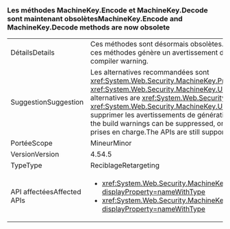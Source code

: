 ### <a name="machinekeyencode-and-machinekeydecode-methods-are-now-obsolete"></a><span data-ttu-id="be079-101">Les méthodes MachineKey.Encode et MachineKey.Decode sont maintenant obsolètes</span><span class="sxs-lookup"><span data-stu-id="be079-101">MachineKey.Encode and MachineKey.Decode methods are now obsolete</span></span>

|   |   |
|---|---|
|<span data-ttu-id="be079-102">Détails</span><span class="sxs-lookup"><span data-stu-id="be079-102">Details</span></span>|<span data-ttu-id="be079-103">Ces méthodes sont désormais obsolètes.</span><span class="sxs-lookup"><span data-stu-id="be079-103">These methods are now obsolete.</span></span> <span data-ttu-id="be079-104">La compilation du code qui appelle ces méthodes génère un avertissement du compilateur.</span><span class="sxs-lookup"><span data-stu-id="be079-104">Compilation of code that calls these methods produces a compiler warning.</span></span>|
|<span data-ttu-id="be079-105">Suggestion</span><span class="sxs-lookup"><span data-stu-id="be079-105">Suggestion</span></span>|<span data-ttu-id="be079-106">Les alternatives recommandées sont <xref:System.Web.Security.MachineKey.Protect(System.Byte[],System.String[])> et <xref:System.Web.Security.MachineKey.Unprotect(System.Byte[],System.String[])>.</span><span class="sxs-lookup"><span data-stu-id="be079-106">The recommended alternatives are <xref:System.Web.Security.MachineKey.Protect(System.Byte[],System.String[])> and <xref:System.Web.Security.MachineKey.Unprotect(System.Byte[],System.String[])>.</span></span> <span data-ttu-id="be079-107">Vous pouvez également supprimer les avertissements de génération, ou les éviter en utilisant un compilateur plus ancien.</span><span class="sxs-lookup"><span data-stu-id="be079-107">Alternatively, the build warnings can be suppressed, or they can be avoided by using an older compiler.</span></span> <span data-ttu-id="be079-108">Ces API sont toujours prises en charge.</span><span class="sxs-lookup"><span data-stu-id="be079-108">The APIs are still supported.</span></span>|
|<span data-ttu-id="be079-109">Portée</span><span class="sxs-lookup"><span data-stu-id="be079-109">Scope</span></span>|<span data-ttu-id="be079-110">Mineur</span><span class="sxs-lookup"><span data-stu-id="be079-110">Minor</span></span>|
|<span data-ttu-id="be079-111">Version</span><span class="sxs-lookup"><span data-stu-id="be079-111">Version</span></span>|<span data-ttu-id="be079-112">4.5</span><span class="sxs-lookup"><span data-stu-id="be079-112">4.5</span></span>|
|<span data-ttu-id="be079-113">Type</span><span class="sxs-lookup"><span data-stu-id="be079-113">Type</span></span>|<span data-ttu-id="be079-114">Reciblage</span><span class="sxs-lookup"><span data-stu-id="be079-114">Retargeting</span></span>|
|<span data-ttu-id="be079-115">API affectées</span><span class="sxs-lookup"><span data-stu-id="be079-115">Affected APIs</span></span>|<ul><li><xref:System.Web.Security.MachineKey.Encode(System.Byte[],System.Web.Security.MachineKeyProtection)?displayProperty=nameWithType></li><li><xref:System.Web.Security.MachineKey.Decode(System.String,System.Web.Security.MachineKeyProtection)?displayProperty=nameWithType></li></ul>|

